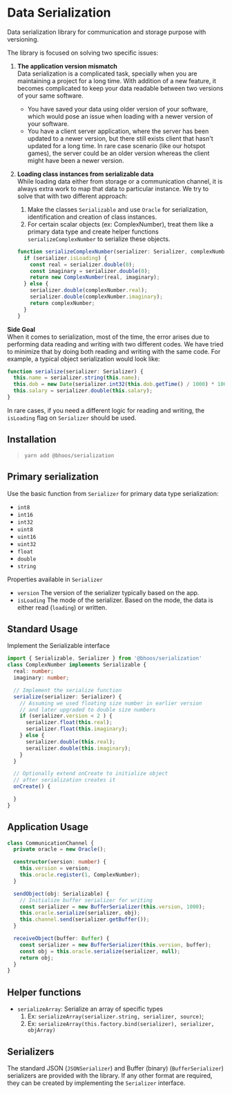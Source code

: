 # Data Serialization
Data serialization library for communication and storage purpose with versioning.

The library is focused on solving two specific issues:
1. **The application version mismatch**\
    Data serialization is a complicated task, specially when you are maintaining a
    project for a long time. With addition of a new feature, it becomes complicated
    to keep your data readable between two versions of your same software.
    * You have saved your data using older version of your software, which would pose
       an issue when loading with a newer version of your software.
    * You have a client server application, where the server has been updated to a
       newer version, but there still exists client that hasn't updated for a long
       time. In rare case scenario (like our hotspot games), the server could be an
       older version whereas the client might have been a newer version.

2. **Loading class instances from serializable data**\
    While loading data either from storage or a communication channel, it is always
    extra work to map that data to particular instance. We try to solve that with
    two different approach:
    1. Make the classes `Serializable` and use `Oracle` for serialization,
       identification and creation of class instances.
    2. For certain scalar objects (ex: ComplexNumber), treat them like a primary data
       type and create helper functions `serializeComplexNumber` to serialize these objects.
      ```javascript
      function serializeComplexNumber(serializer: Serializer, complexNumber: ComplexNumber) {
        if (serializer.isLoading) {
          const real = serializer.double(0);
          const imaginary = serializer.double(0);
          return new ComplexNumber(real, imaginary);
        } else {
          serializer.double(complexNumber.real);
          serializer.double(complexNumber.imaginary);
          return complexNumber;
        }
      }
      ```
**Side Goal**\
When it comes to serialization, most of the time, the error arises due to performing
data reading and writing with two different codes. We have tried to minimize that
by doing both reading and writing with the same code. For example, a typical object
serialization would look like:
```javascript
function serialize(serializer: Serializer) {
  this.name = serializer.string(this.name);
  this.dob = new Date(serializer.int32(this.dob.getTime() / 1000) * 1000);
  this.salary = serializer.double(this.salary);
}
```
In rare cases, if you need a different logic for reading and writing, the `isLoading`
flag on `Serializer` should be used.

## Installation
> `yarn add @bhoos/serialization`

## Primary serialization
Use the basic function from `Serializer` for primary data type serialization:
* `int8`
* `int16`
* `int32`
* `uint8`
* `uint16`
* `uint32`
* `float`
* `double`
* `string`

Properties available in `Serializer`
* `version` The version of the serializer typically based on the app.
* `isLoading` The mode of the serializer. Based on the mode, the
data is either read (`loading`) or written.

## Standard Usage
Implement the Serializable interface
```typescript
import { Serializable, Serializer } from '@bhoos/serialization'
class ComplexNumber implements Serializable {
  real: number;
  imaginary: number;

  // Implement the serialize function
  serialize(serializer: Serializer) {
    // Assuming we used floating size number in earlier version
    // and later upgraded to double size numbers
    if (serializer.version < 2 ) {
      serializer.float(this.real);
      serializer.float(this.imaginary);
    } else {
      serializer.double(this.real);
      serailizer.double(this.imaginary);
    }
  }

  // Optionally extend onCreate to initialize object
  // after serialization creates it
  onCreate() {

  }
}
```

## Application Usage
```typescript
class CommunicationChannel {
  private oracle = new Oracle();

  constructor(version: number) {
    this.version = version;
    this.oracle.register(1, ComplexNumber);
  }

  sendObject(obj: Serializable) {
    // Initialize buffer serializer for writing
    const serializer = new BufferSerializer(this.version, 1000);
    this.oracle.serialize(serializer, obj);
    this.channel.send(serializer.getBuffer());
  }

  receiveObject(buffer: Buffer) {
    const serializer = new BufferSerializer(this.version, buffer);
    const obj = this.oracle.serialize(serializer, null);
    return obj;
  }
}
```

## Helper functions
* `serializeArray`: Serialize an array of specific types<br/>
  1. Ex: `serializeArray(serializer.string, serializer, source)`;
  2. Ex: `serializeArray(this.factory.bind(serializer), serializer, objArray)`

## Serializers
The standard JSON (`JSONSerializer`) and Buffer (binary) (`BufferSerializer`) serializers are provided
with the library. If any other format are required, they
can be created by implementing the `Serializer` interface.

